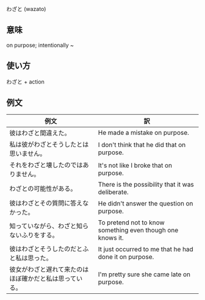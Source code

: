 わざと (wazato)

## 意味

on purpose; intentionally ~

## 使い方

わざと	+   action

## 例文

|例文|訳|
| --- | --- |
|彼はわざと間違えた。|He made a mistake on purpose.|
|私は彼がわざとそうしたとは思いません。|I don't think that he did that on purpose.|
|それをわざと壊したのではありません。|It's not like I broke that on purpose.|
|わざとの可能性がある。|There is the possibility that it was deliberate.|
|彼はわざとその質問に答えなかった。|He didn't answer the question on purpose.|
|知っていながら、わざと知らないふりをする。|To pretend not to know something even though one knows it.|
|彼はわざとそうしたのだとふと私は思った。|It just occurred to me that he had done it on purpose.|
|彼女がわざと遅れて来たのはほぼ確かだと私は思っている。|I'm pretty sure she came late on purpose.|